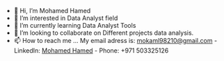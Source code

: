 - 👋 Hi, I’m Mohamed Hamed
- 👀 I’m interested in Data Analyst field
- 🌱 I’m currently learning Data Analyst Tools
- 💞️ I’m looking to collaborate on Different projects data analysis.
- 📫 How to reach me ... My email adress is: mokaml98210@gmail.com - LinkedIn: [Mohamed Hamed](https://www.linkedin.com/in/mohamed-hamed-82b784224/) - Phone: +971 503325126

<!---
mokaml9821/mokaml9821 is a ✨ special ✨ repository because its `README.md` (this file) appears on your GitHub profile.
You can click the Preview link to take a look at your changes.
--->
